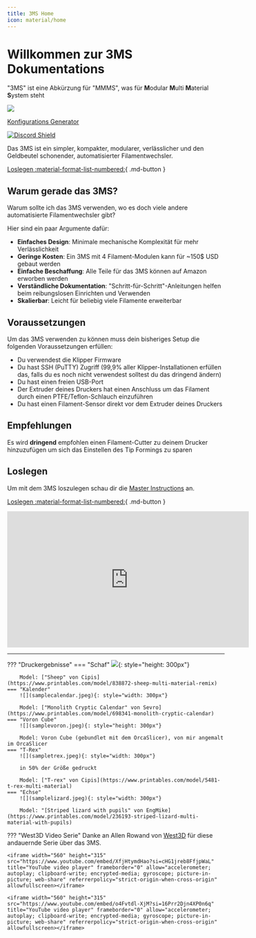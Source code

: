 ```yaml
---
title: 3MS Home
icon: material/home
---
```


# Willkommen zur 3MS Dokumentations

"3MS" ist eine Abkürzung für "MMMS", was für **M**odular **M**ulti **M**aterial **S**ystem steht

[![](https://media.printables.com/media/prints/1108644/images/9216280_de984a65-3c50-48c9-8b65-210f846f8b18_b5b7545c-3eb9-4bc8-a6c5-dec8cb7aa465/thumbs/inside/1600x1200/png/screenshot-2025-03-14-at-72728-am.webp)](https://www.printables.com/model/1108644-beta-3home-3ms-hybrid-official-modular-enclosure)

[Konfigurations Generator](https://forked-lined-hour.anvil.app/)

[![Discord Shield](https://discord.com/api/guilds/1307104511663411210/widget.png?style=banner2)](https://discord.gg/ekqxDhdGCg)

Das 3MS ist ein simpler, kompakter, modularer, verlässlicher und den Geldbeutel schonender, automatisierter Filamentwechsler.

[Loslegen :material-format-list-numbered:](instructions.de.md){ .md-button }

## Warum gerade das 3MS?

Warum sollte ich das 3MS verwenden, wo es doch viele andere automatisierte Filamentwechsler gibt?

Hier sind ein paar Argumente dafür:

- **Einfaches Design**: Minimale mechanische Komplexität für mehr Verlässlichkeit
- **Geringe Kosten**: Ein 3MS mit 4 Filament-Modulen kann für ~150$ USD gebaut werden
- **Einfache Beschaffung**: Alle Teile für das 3MS können auf Amazon erworben werden
- **Verständliche Dokumentation**: "Schritt-für-Schritt"-Anleitungen helfen beim reibungslosen Einrichten und Verwenden
- **Skalierbar**: Leicht für beliebig viele Filamente erweiterbar

## Voraussetzungen

Um das 3MS verwenden zu können muss dein bisheriges Setup die folgenden Voraussetzungen erfüllen:

- Du verwendest die Klipper Firmware
- Du hast SSH (PuTTY) Zugriff (99,9% aller Klipper-Installationen erfüllen das, falls du es noch nicht verwendest solltest du das dringend ändern)
- Du hast einen freien USB-Port
- Der Extruder deines Druckers hat einen Anschluss um das Filament durch einen PTFE/Teflon-Schlauch einzuführen
- Du hast einen Filament-Sensor direkt vor dem Extruder deines Druckers

## Empfehlungen

Es wird **dringend** empfohlen einen Filament-Cutter zu deinem Drucker hinzuzufügen um sich das Einstellen des Tip Formings zu sparen

## Loslegen

Um mit dem 3MS loszulegen schau dir die [Master Instructions](instructions.de.md) an.

[Loslegen :material-format-list-numbered:](instructions.de.md){ .md-button }

<iframe width="560" height="315"  src="https://www.youtube.com/embed/p-0RshsVmOk?si=rx554jrZFm6iZ0TR" title="YouTube video player" frameborder="0" allow="accelerometer; autoplay; clipboard-write; encrypted-media; gyroscope; picture-in-picture; web-share" referrerpolicy="strict-origin-when-cross-origin" allowfullscreen></iframe>

---

??? "Druckergebnisse"
    === "Schaf" 
        ![](samplesheep.jpeg){: style="height: 300px"}

        Model: ["Sheep" von Cipis](https://www.printables.com/model/838872-sheep-multi-material-remix)
    === "Kalender"
        ![](samplecalendar.jpeg){: style="width: 300px"}
 
        Model: ["Monolith Cryptic Calendar" von Sevro](https://www.printables.com/model/698341-monolith-cryptic-calendar)
    === "Voron Cube"
        ![](samplevoron.jpeg){: style="height: 300px"}

        Model: Voron Cube (gebundlet mit dem OrcaSlicer), von mir angemalt im OrcaSlicer
    === "T-Rex"
        ![](sampletrex.jpeg){: style="width: 300px"}

        in 50% der Größe gedruckt

        Model: ["T-rex" von Cipis](https://www.printables.com/model/5481-t-rex-multi-material)
    === "Echse"
        ![](samplelizard.jpeg){: style="width: 300px"}

        Model: "[Striped lizard with pupils" von EngMike](https://www.printables.com/model/236193-striped-lizard-multi-material-with-pupils)

??? "West3D Video Serie"
    Danke an Allen Rowand von [West3D](https://west3d.com/) für diese andauernde Serie über das 3MS.
    
    <iframe width="560" height="315" src="https://www.youtube.com/embed/XfjHtymdHao?si=cHG1jreb8FfjpWaL" title="YouTube video player" frameborder="0" allow="accelerometer; autoplay; clipboard-write; encrypted-media; gyroscope; picture-in-picture; web-share" referrerpolicy="strict-origin-when-cross-origin" allowfullscreen></iframe>

    <iframe width="560" height="315" src="https://www.youtube.com/embed/o4Fvtdl-XjM?si=16Prr2Djn4XP0n6q" title="YouTube video player" frameborder="0" allow="accelerometer; autoplay; clipboard-write; encrypted-media; gyroscope; picture-in-picture; web-share" referrerpolicy="strict-origin-when-cross-origin" allowfullscreen></iframe>
